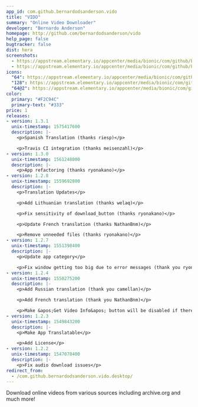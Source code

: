 ```yaml
---
app_id: com.github.bernardodsanderson.vido
title: "VIDO"
summary: "Online Video Downloader"
developer: "Bernardo Anderson"
homepage: http://github.com/bernardodsanderson/vido
help_page: false
bugtracker: false
dist: hera
screenshots:
  - https://appstream.elementary.io/appcenter/media/bionic/com/github/bernardodsanderson.vido/DB298333FD04203FBFB37171AB6B93C0/screenshots/image-1_orig.png
  - https://appstream.elementary.io/appcenter/media/bionic/com/github/bernardodsanderson.vido/DB298333FD04203FBFB37171AB6B93C0/screenshots/image-2_orig.png
icons:
  "64": https://appstream.elementary.io/appcenter/media/bionic/com/github/bernardodsanderson.vido/DB298333FD04203FBFB37171AB6B93C0/icons/64x64/com.github.bernardodsanderson.vido_com.github.bernardodsanderson.vido.png
  "128": https://appstream.elementary.io/appcenter/media/bionic/com/github/bernardodsanderson.vido/DB298333FD04203FBFB37171AB6B93C0/icons/128x128/com.github.bernardodsanderson.vido_com.github.bernardodsanderson.vido.png
  "64@2": https://appstream.elementary.io/appcenter/media/bionic/com/github/bernardodsanderson.vido/DB298333FD04203FBFB37171AB6B93C0/icons/64x64@2/com.github.bernardodsanderson.vido_com.github.bernardodsanderson.vido.png
color:
  primary: "#F2C94C"
  primary-text: "#333"
price: 1
releases:
- version: 1.3.1
  unix-timestamp: 1575417600
  description: |-
    <p>Spanish Translation (thanks riesp)</p>

    <p>Travis CI integration (thanks meisenzahl)</p>
- version: 1.3.0
  unix-timestamp: 1561248000
  description: |-
    <p>App refactoring (thanks ryonakano)</p>
- version: 1.2.8
  unix-timestamp: 1559692800
  description: |-
    <p>Translation Updates</p>

    <p>Add Lithuanian translation (thanks welaq)</p>

    <p>Fix sensitivity of download_button (thanks ryonakano)</p>

    <p>Update French translation (thanks NathanBnm)</p>

    <p>Remove unneeded files (thanks ryonakano)</p>
- version: 1.2.7
  unix-timestamp: 1551398400
  description: |-
    <p>Update app category</p>

    <p>Fix window getting too big due to error messages (thank you ryonakano)</p>
- version: 1.2.4
  unix-timestamp: 1550275200
  description: |-
    <p>Add Russian translation (thank you camellan)</p>

    <p>Add French translation (thank you NathanBnm)</p>

    <p>Make &apos;Get Video Info&apos; button will be disabled if there&apos;s no url (thank you ryonakano)</p>
- version: 1.2.3
  unix-timestamp: 1549843200
  description: |-
    <p>Make App Translatable</p>

    <p>Add License</p>
- version: 1.2.2
  unix-timestamp: 1547078400
  description: |-
    <p>Fix audio download issues</p>
redirect_from:
  - /com.github.bernardodsanderson.vido.desktop/
---
```


<p>Download online videos from various sources including archive.org and much more!</p>